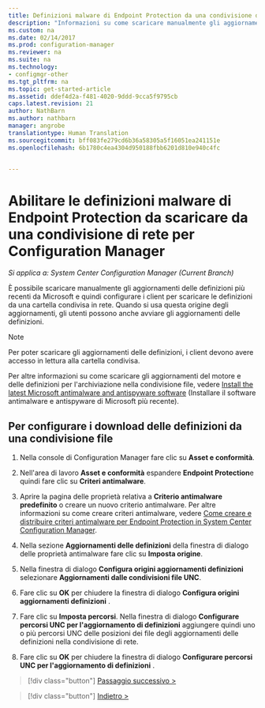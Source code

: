 ```yaml
---
title: Definizioni malware di Endpoint Protection da una condivisione di rete| Microsoft Docs
description: "Informazioni su come scaricare manualmente gli aggiornamenti delle definizioni più recenti da Microsoft e configurare i client per scaricare le definizioni."
ms.custom: na
ms.date: 02/14/2017
ms.prod: configuration-manager
ms.reviewer: na
ms.suite: na
ms.technology:
- configmgr-other
ms.tgt_pltfrm: na
ms.topic: get-started-article
ms.assetid: ddef4d2a-f481-4020-9ddd-9cca5f9795cb
caps.latest.revision: 21
author: NathBarn
ms.author: nathbarn
manager: angrobe
translationtype: Human Translation
ms.sourcegitcommit: bff083fe279cd6b36a58305a5f16051ea241151e
ms.openlocfilehash: 6b1780c4ea4304d950188fbb6201d810e940c4fc


---
```


# <a name="enable-endpoint-protection-malware-definitions-to-download-from-a-network-share-for-configuration-manager"></a>Abilitare le definizioni malware di Endpoint Protection da scaricare da una condivisione di rete per Configuration Manager

*Si applica a: System Center Configuration Manager (Current Branch)*

 È possibile scaricare manualmente gli aggiornamenti delle definizioni più recenti da Microsoft e quindi configurare i client per scaricare le definizioni da una cartella condivisa in rete. Quando si usa questa origine degli aggiornamenti, gli utenti possono anche avviare gli aggiornamenti delle definizioni.

> [!NOTE]
>  Per poter scaricare gli aggiornamenti delle definizioni, i client devono avere accesso in lettura alla cartella condivisa.

 Per altre informazioni su come scaricare gli aggiornamenti del motore e delle definizioni per l'archiviazione nella condivisione file, vedere [Install the latest Microsoft antimalware and antispyware software](http://www.microsoft.com/security/portal/Definitions/HowToForeFront.aspx) (Installare il software antimalware e antispyware di Microsoft più recente).

## <a name="to-configure-definition-downloads-from-a-file-share"></a>Per configurare i download delle definizioni da una condivisione file

1.  Nella console di Configuration Manager fare clic su **Asset e conformità**.

2.  Nell'area di lavoro **Asset e conformità** espandere **Endpoint Protection**e quindi fare clic su **Criteri antimalware**.

3.  Aprire la pagina delle proprietà relativa a **Criterio antimalware predefinito** o creare un nuovo criterio antimalware. Per altre informazioni su come creare criteri antimalware, vedere [Come creare e distribuire criteri antimalware per Endpoint Protection in System Center Configuration Manager](endpoint-antimalware-policies.md).

4.  Nella sezione **Aggiornamenti delle definizioni** della finestra di dialogo delle proprietà antimalware fare clic su **Imposta origine**.

5.  Nella finestra di dialogo **Configura origini aggiornamenti definizioni** selezionare **Aggiornamenti dalle condivisioni file UNC**.

6.  Fare clic su **OK** per chiudere la finestra di dialogo **Configura origini aggiornamenti definizioni** .

7.  Fare clic su **Imposta percorsi**. Nella finestra di dialogo **Configurare percorsi UNC per l'aggiornamento di definizioni** aggiungere quindi uno o più percorsi UNC delle posizioni dei file degli aggiornamenti delle definizioni nella condivisione di rete.

8.  Fare clic su **OK** per chiudere la finestra di dialogo **Configurare percorsi UNC per l'aggiornamento di definizioni** .


> [!div class="button"]
[Passaggio successivo >](endpoint-antimalware-policies.md)

> [!div class="button"]
[Indietro >](endpoint-configure-alerts.md)



<!--HONumber=Dec16_HO3-->


